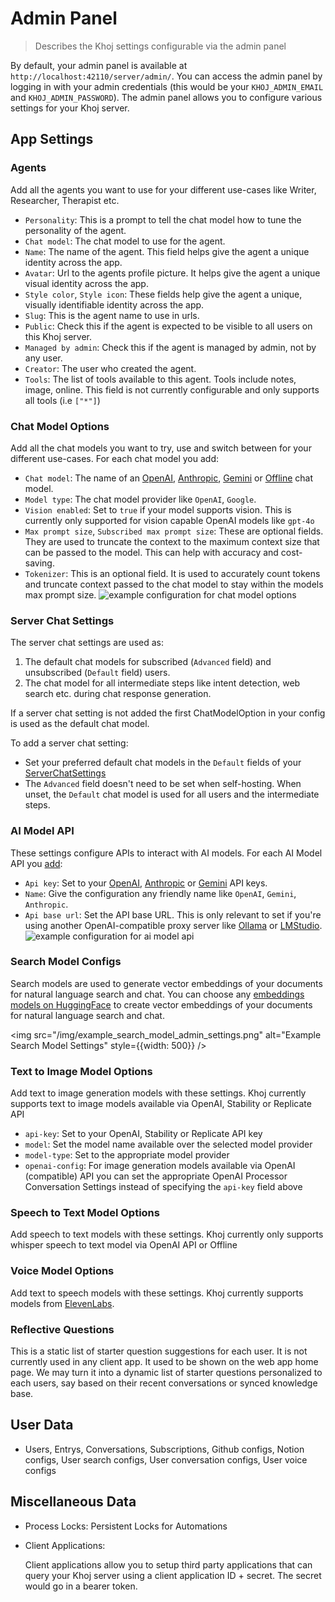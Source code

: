 # Admin Panel
> Describes the Khoj settings configurable via the admin panel

By default, your admin panel is available at `http://localhost:42110/server/admin/`. You can access the admin panel by logging in with your admin credentials (this would be your `KHOJ_ADMIN_EMAIL` and `KHOJ_ADMIN_PASSWORD`). The admin panel allows you to configure various settings for your Khoj server.

## App Settings
### Agents
Add all the agents you want to use for your different use-cases like Writer, Researcher, Therapist etc.
- `Personality`: This is a prompt to tell the chat model how to tune the personality of the agent.
- `Chat model`: The chat model to use for the agent.
- `Name`: The name of the agent. This field helps give the agent a unique identity across the app.
- `Avatar`: Url to the agents profile picture. It helps give the agent a unique visual identity across the app.
- `Style color`, `Style icon`: These fields help give the agent a unique, visually identifiable identity across the app.
- `Slug`: This is the agent name to use in urls.
- `Public`: Check this if the agent is expected to be visible to all users on this Khoj server.
- `Managed by admin`: Check this if the agent is managed by admin, not by any user.
- `Creator`: The user who created the agent.
- `Tools`: The list of tools available to this agent. Tools include notes, image, online. This field is not currently configurable and only supports all tools (i.e `["*"]`)

### Chat Model Options
Add all the chat models you want to try, use and switch between for your different use-cases. For each chat model you add:
- `Chat model`: The name of an [OpenAI](https://platform.openai.com/docs/models), [Anthropic](https://docs.anthropic.com/en/docs/about-claude/models#model-names), [Gemini](https://cloud.google.com/vertex-ai/generative-ai/docs/learn/models#gemini-models) or [Offline](https://huggingface.co/models?pipeline_tag=text-generation&library=gguf) chat model.
- `Model type`: The chat model provider like `OpenAI`, `Google`.
- `Vision enabled`: Set to `true` if your model supports vision. This is currently only supported for vision capable OpenAI models like `gpt-4o`
- `Max prompt size`, `Subscribed max prompt size`: These are optional fields. They are used to truncate the context to the maximum context size that can be passed to the model. This can help with accuracy and cost-saving.<br />
- `Tokenizer`: This is an optional field. It is used to accurately count tokens and truncate context passed to the chat model to stay within the models max prompt size.
  ![example configuration for chat model options](/img/example_chatmodel_option.png)

### Server Chat Settings
The server chat settings are used as:
1. The default chat models for subscribed (`Advanced` field) and unsubscribed (`Default` field) users.
2. The chat model for all intermediate steps like intent detection, web search etc. during chat response generation.

If a server chat setting is not added the first ChatModelOption in your config is used as the default chat model.

To add a server chat setting:
- Set your preferred default chat models in the `Default` fields of your [ServerChatSettings](http://localhost:42110/server/admin/database/serverchatsettings/)
- The `Advanced` field doesn't need to be set when self-hosting. When unset, the `Default` chat model is used for all users and the intermediate steps.


### AI Model API
These settings configure APIs to interact with AI models.
For each AI Model API you [add](http://localhost:42110/server/admin/database/aimodelapi/add):
- `Api key`: Set to your [OpenAI](https://platform.openai.com/api-keys), [Anthropic](https://console.anthropic.com/account/keys) or [Gemini](https://aistudio.google.com/app/apikey) API keys.
- `Name`: Give the configuration any friendly name like `OpenAI`, `Gemini`, `Anthropic`.
- `Api base url`: Set the API base URL. This is only relevant to set if you're using another OpenAI-compatible proxy server like [Ollama](/advanced/ollama) or [LMStudio](/advanced/lmstudio).
  ![example configuration for ai model api](/img/example_openai_processor_config.png)

### Search Model Configs
Search models are used to generate vector embeddings of your documents for natural language search and chat. You can choose any [embeddings models on HuggingFace](https://huggingface.co/models?pipeline_tag=sentence-similarity) to create vector embeddings of your documents for natural language search and chat.

<img src="/img/example_search_model_admin_settings.png" alt="Example Search Model Settings" style={{width: 500}} />

### Text to Image Model Options
Add text to image generation models with these settings. Khoj currently supports text to image models available via OpenAI, Stability or Replicate API
- `api-key`: Set to your OpenAI, Stability or Replicate API key
- `model`: Set the model name available over the selected model provider
- `model-type`: Set to the appropriate model provider
- `openai-config`: For image generation models available via OpenAI (compatible) API you can set the appropriate OpenAI Processor Conversation Settings instead of specifying the `api-key` field above

### Speech to Text Model Options
Add speech to text models with these settings. Khoj currently only supports whisper speech to text model via OpenAI API or Offline

### Voice Model Options
Add text to speech models with these settings. Khoj currently supports models from [ElevenLabs](https://elevenlabs.io/).

### Reflective Questions
This is a static list of starter question suggestions for each user. It is not currently used in any client app. It used to be shown on the web app home page. We may turn it into a dynamic list of starter questions personalized to each users, say based on their recent conversations or synced knowledge base.

## User Data
- Users, Entrys, Conversations, Subscriptions, Github configs, Notion configs, User search configs, User conversation configs, User voice configs

## Miscellaneous Data
- Process Locks: Persistent Locks for Automations
- Client Applications:

  Client applications allow you to setup third party applications that can query your Khoj server using a client application ID + secret. The secret would go in a bearer token.

